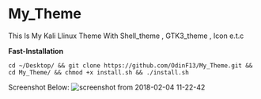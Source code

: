 # My_Theme
This Is My Kali  Llinux Theme With Shell_theme , GTK3_theme , Icon e.t.c


**Fast-Installation**
```
cd ~/Desktop/ && git clone https://github.com/OdinF13/My_Theme.git && cd My_Theme/ && chmod +x install.sh && ./install.sh

```

Screenshot Below:
![screenshot from 2018-02-04 11-22-42](https://user-images.githubusercontent.com/36133617/35781422-d49fe9fe-09e1-11e8-860f-e6765b669d78.png)
